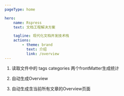 ```yaml
---
pageType: home

hero:
    name: Rspress
    text: 文档工程解决方案

    tagline: 现代化文档开发技术栈
    actions:
        - theme: brand
          text: 介绍
          link: /overview
---
```


1. 读取文件中的 tags categories 两个frontMatter生成统计

2. 自动生成Overview

3. 自动生成含当前所有文章的Overview页面
